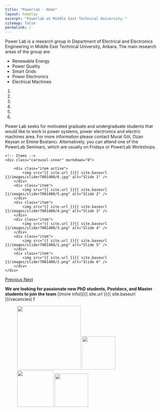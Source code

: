 ```yaml
---
title: "Powerlab - Home"
layout: homelay
excerpt: "Powerlab at Middle East Technical University."
sitemap: false
permalink: /
---
```


Power Lab is a research group in Department of Electrical and Electronics Engineering in Middle East Technical University, Ankara. The main research areas of the group are:
<ol style="list-style-type:disc">
<li>Renewable Energy </li>
<li>Power Quality </li>
<li>Smart Grids </li>
<li>Power Electronics </li>
<li>Electrical Machines </li>
</ol>

<div markdown="0" id="carousel" class="carousel slide" data-ride="carousel" data-interval="5000" data-pause="hover" >
    <!-- Menu -->
    <ol class="carousel-indicators">
        <li data-target="#carousel" data-slide-to="0" class="active"></li>
        <li data-target="#carousel" data-slide-to="1"></li>
        <li data-target="#carousel" data-slide-to="2"></li>
        <li data-target="#carousel" data-slide-to="3"></li>
        <li data-target="#carousel" data-slide-to="4"></li>
        <li data-target="#carousel" data-slide-to="5"></li>
    </ol>

Power Lab seeks for motivated graduate and undergraduate students that would like to work in power systems, power electronics and electric machines area. For more information please contact Murat Göl, Ozan Keysan or Emine Bostancı. Alternatively, you can attend one of the PowerLab Seminars, which are usually on Fridays or PowerLab Workshops.
<!-- I added images as png but is the page opens slowly these can be reuploaded as jpg -->
    <!-- Items -->
    <div class="carousel-inner" markdown="0">

        <div class="item active">
            <img src="{{ site.url }}{{ site.baseurl }}/images/slider7001400/6.jpg" alt="Slide 1" />
        </div>
        <div class="item">
            <img src="{{ site.url }}{{ site.baseurl }}/images/slider7001400/5.png" alt="Slide 2" />
        </div>
        <div class="item">
            <img src="{{ site.url }}{{ site.baseurl }}/images/slider7001400/4.png" alt="Slide 3" />
        </div>
        <div class="item">
            <img src="{{ site.url }}{{ site.baseurl }}/images/slider7001400/3.png" alt="Slide 4" />
        </div>
        <div class="item">
            <img src="{{ site.url }}{{ site.baseurl }}/images/slider7001400/1.png" alt="Slide 5" />
        </div>
        <div class="item">
            <img src="{{ site.url }}{{ site.baseurl }}/images/slider7001400/2.png" alt="Slide 6" />
        </div>
    </div>
  <a class="left carousel-control" href="#carousel" role="button" data-slide="prev">
    <span class="glyphicon glyphicon-chevron-left" aria-hidden="true"></span>
    <span class="sr-only">Previous</span>
  </a>
  <a class="right carousel-control" href="#carousel" role="button" data-slide="next">
    <span class="glyphicon glyphicon-chevron-right" aria-hidden="true"></span>
    <span class="sr-only">Next</span>
  </a>
</div>



 **We are  looking for passionate new PhD students, Postdocs, and Master students to join the team** [(more info)]({{ site.url }}{{ site.baseurl }}/vacancies) **!**

<figure class="fourth">
  <img src="{{ site.url }}{{ site.baseurl }}/images/logopic/Logo_Leiden.jpg" style="width: 210px">
  <img src="{{ site.url }}{{ site.baseurl }}/images/logopic/Logo_Nanofront.jpg" style="width: 110px">
  <img src="{{ site.url }}{{ site.baseurl }}/images/logopic/Logo_NWO.jpg" style="width: 120px">
  <img src="{{ site.url }}{{ site.baseurl }}/images/logopic/Logo_ERC.jpg" style="width: 110px">
</figure>
